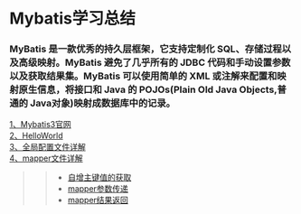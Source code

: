 # Mybatis学习总结
### MyBatis 是一款优秀的持久层框架，它支持定制化 SQL、存储过程以及高级映射。MyBatis 避免了几乎所有的 JDBC 代码和手动设置参数以及获取结果集。MyBatis 可以使用简单的 XML 或注解来配置和映射原生信息，将接口和 Java 的 POJOs(Plain Old Java Objects,普通的 Java对象)映射成数据库中的记录。
[1、Mybatis3官网](http://www.mybatis.org/mybatis-3/zh/index.html)<br>
[2、HelloWorld](https://github.com/Ywfy/Mybatis-/tree/master/HelloWorld)<br>
[3、全局配置文件详解](https://github.com/Ywfy/Mybatis-/blob/master/mybatis-config/README.md)<br>
[4、mapper文件详解](https://github.com/Ywfy/Mybatis-/blob/master/mapper/README.md)<br>
>>* [自增主键值的获取](https://github.com/Ywfy/Mybatis-/edit/master/mapper/README.md)<br>
>>* [mapper参数传递](https://github.com/Ywfy/Mybatis-/blob/master/mapper/README.md)<br> 
>>* [mapper结果返回]()

  

